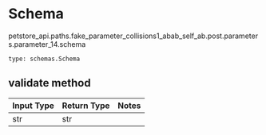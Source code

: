 # Schema
petstore_api.paths.fake_parameter_collisions1_abab_self_ab.post.parameters.parameter_14.schema
```
type: schemas.Schema
```

## validate method
Input Type | Return Type | Notes
------------ | ------------- | -------------
str | str |
